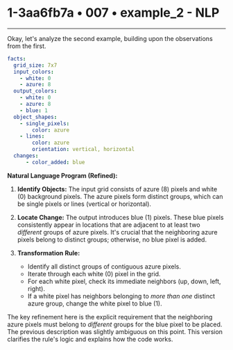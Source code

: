 # 1-3aa6fb7a • 007 • example_2 - NLP

---
Okay, let's analyze the second example, building upon the observations from the first.



```yaml
facts:
  grid_size: 7x7
  input_colors:
    - white: 0
    - azure: 8
  output_colors:
    - white: 0
    - azure: 8
    - blue: 1
  object_shapes:
    - single_pixels:
        color: azure
    - lines:
        color: azure
        orientation: vertical, horizontal
  changes:
      - color_added: blue
```



**Natural Language Program (Refined):**

1.  **Identify Objects:** The input grid consists of azure (8) pixels and white (0) background pixels. The azure pixels form distinct groups, which can be single pixels or lines (vertical or horizontal).

2.  **Locate Change:**  The output introduces blue (1) pixels. These blue pixels consistently appear in locations that are adjacent to at least two *different* groups of azure pixels. It's crucial that the neighboring azure pixels belong to distinct groups; otherwise, no blue pixel is added.

3.  **Transformation Rule:**
    *   Identify all distinct groups of contiguous azure pixels.
    *   Iterate through each white (0) pixel in the grid.
    *   For each white pixel, check its immediate neighbors (up, down, left, right).
    *   If a white pixel has neighbors belonging to *more than one* distinct azure group, change the white pixel to blue (1).

The key refinement here is the explicit requirement that the neighboring azure pixels must belong to *different* groups for the blue pixel to be placed. The previous description was slightly ambiguous on this point. This version clarifies the rule's logic and explains how the code works.

